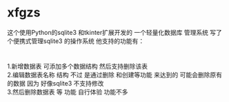# xfgzs
这个使用Python的sqlite3 和tkinter扩展开发的 一个轻量化数据库 管理系统 写了 个便携式管理sqlite3 的操作系统
他支持的功能有：
#
1.新增数据表 可添加多个数据结构 然后支持删除该表<br>
2.编辑数据表名称 结构 不过 是通过删除 和创建等功能 来达到的 可能会删除原有的数据  因为 好像sqlite3 不支持修改 <br>
3.然后删除数据表 等 功能 自行体验 功能不多  <br>
